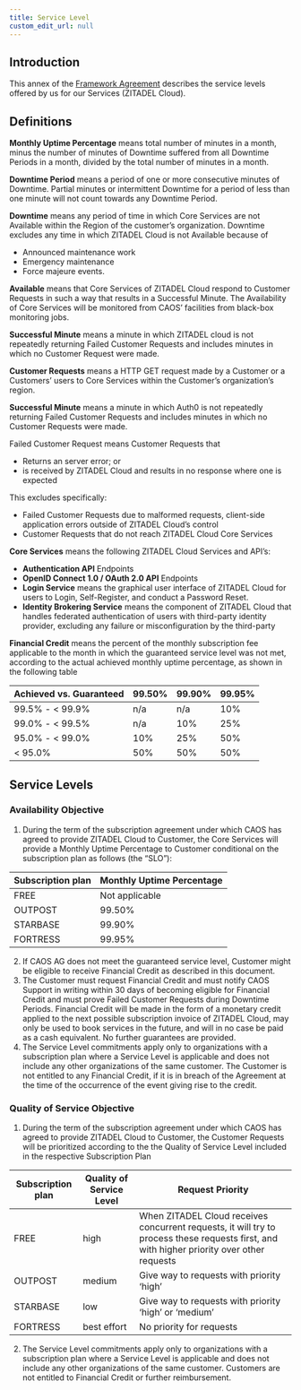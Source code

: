 ```yaml
---
title: Service Level
custom_edit_url: null
--- 
```

## Introduction

This annex of the [Framework Agreement](terms-of-service) describes the service levels offered by us for our Services (ZITADEL Cloud).

## Definitions

**Monthly Uptime Percentage** means total number of minutes in a month, minus the number of minutes of Downtime suffered from all Downtime Periods in a month, divided by the total number of minutes in a month.

**Downtime Period** means a period of one or more consecutive minutes of Downtime. Partial minutes or intermittent Downtime for a period of less than one minute will not count towards any Downtime Period.

**Downtime** means any period of time in which Core Services are not Available within the Region of the customer’s organization. Downtime excludes any time in which ZITADEL Cloud is not Available because of
- Announced maintenance work
- Emergency maintenance
- Force majeure events.

**Available** means that Core Services of ZITADEL Cloud respond to Customer Requests in such a way that results in a Successful Minute. The Availability of Core Services will be monitored from CAOS’ facilities from black-box monitoring jobs.

**Successful Minute** means a minute in which ZITADEL cloud is not repeatedly returning Failed Customer Requests and includes minutes in which no Customer Request were made.

**Customer Requests** means a HTTP GET request made by a Customer or a Customers’ users to Core Services within the Customer’s organization’s region.

**Successful Minute** means a minute in which Auth0 is not repeatedly returning Failed Customer Requests and includes minutes in which no Customer Requests were made.

Failed Customer Request means Customer Requests that 
- Returns an server error; or
- is received by ZITADEL Cloud and results in no response where one is expected

This excludes specifically: 
- Failed Customer Requests due to malformed requests, client-side application errors outside of ZITADEL Cloud’s control
- Customer Requests that do not reach ZITADEL Cloud Core Services

**Core Services** means the following ZITADEL Cloud Services and API’s: 
- **Authentication API** Endpoints
- **OpenID Connect 1.0 / OAuth 2.0 API** Endpoints
- **Login Service** means the graphical user interface of ZITADEL Cloud for users to Login, Self-Register, and conduct a Password Reset.
- **Identity Brokering Service** means the component of ZITADEL Cloud that handles federated authentication of users with third-party identity provider, excluding any failure or misconfiguration by the third-party

**Financial Credit** means the percent of the monthly subscription fee applicable to the month in which the guaranteed service level was not met, according to the actual achieved monthly uptime percentage, as shown in the following table

Achieved vs.  Guaranteed| 99.50% | 99.90% | 99.95%
--- | --- | --- | ---
99.5% - < 99.9% | n/a | n/a | 10%
99.0% - < 99.5% | n/a | 10% | 25%
95.0% - < 99.0% | 10% | 25% | 50%
< 95.0% | 50% | 50% | 50%


## Service Levels

### Availability Objective

1. During the term of the subscription agreement under which CAOS has agreed to provide ZITADEL Cloud to Customer, the Core Services will provide a Monthly Uptime Percentage to Customer conditional on the subscription plan as follows (the “SLO”):

Subscription plan | Monthly Uptime Percentage
--- | ---
FREE | Not applicable
OUTPOST | 99.50%
STARBASE | 99.90%
FORTRESS | 99.95%

2. If CAOS AG does not meet the guaranteed service level, Customer might be eligible to receive Financial Credit as described in this document.
3. The Customer must request Financial Credit and must notify CAOS Support in writing within 30 days of becoming eligible for Financial Credit and must prove Failed Customer Requests during Downtime Periods. Financial Credit will be made in the form of a monetary credit applied to the next possible subscription invoice of ZITADEL Cloud,  may only be used to book services in the future, and will in no case be paid as a cash equivalent. No further guarantees are provided.
4. The Service Level commitments apply only to organizations with a subscription plan where a Service Level is applicable and does not include any other organizations of the same customer. The Customer is not entitled to any Financial Credit, if it is in breach of the Agreement at the time of the occurrence of the event giving rise to the credit.

### Quality of Service Objective

1. During the term of the subscription agreement under which CAOS has agreed to provide ZITADEL Cloud to Customer, the Customer Requests will be prioritized according to the the Quality of Service Level included in the respective Subscription Plan

Subscription plan | Quality of Service Level | Request Priority
--- | --- | ---
FREE | high | When ZITADEL Cloud receives concurrent requests, it will try to process these requests first, and with higher priority over other requests
OUTPOST | medium | Give way to requests with  priority ‘high’
STARBASE | low | Give way to requests with priority ‘high’ or ‘medium’
FORTRESS | best effort | No priority for requests

2. The Service Level commitments apply only to organizations with a subscription plan where a Service Level is applicable and does not include any other organizations of the same customer. Customers are not entitled to Financial Credit or further reimbursement.